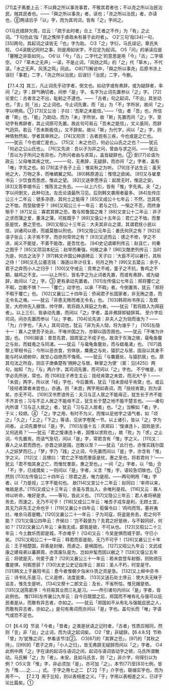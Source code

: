 <!-- { "loadSidebar": true } -->
[71]孟子离娄上云：不以舜之所以事尧事君，不敬其君者也；不以尧之所以治民治民，贼其民者也。——「舜之所以事尧」者，读也；「尧之所以治民」者，亦读也，⑧两读后乎「以」字，而为其司词，皆有「之」字间之。

○1马氏措辞欠周，应云：「疏于此时者」合上「王者之不作」为「有」之止词。‘下句仿此’指「民之憔悴于虐政未有甚于此时者」。
○2‘三句’指[34]一句，[35]两句，其起词之读皆无「也」字为助。
○3「之」字衍，马氏误记，章氏失校。
○4读既记同时之事，则是用如状字，不应定为起词。
○5「问」的承读应是「瞽瞍之非臣如何」。
○6‘以「今」「古」二字代之’的意思是用「今」「古」二字填空。
○7「草木之无声」一读，不是止词，「风挠之鸣」的「之」代「草木」，不代读。「水之无声，风荡之鸣」同此。
○8[71]解说中，「舜之所以事尧」后原书涉上误衍「事君」二字，「尧之所以治民」后误衍「治民」二字，今删。

【7.1.4.3】其三，凡止词先乎动字者，倒文也。如动字或有弗辞，或为疑辞者，率间「之」字；辞气确切者，间参「是」字。
   名字为止词先置参以「之」字。
[72]论里仁：古者言之不出，耻躬之不逮也。——「古者」句之起词，「不出」其坐动也，「言」则「出」之止词也。今止词先置，而「出」为「不」字所状，故间「之」字以明焉。①
[73]又公冶：子曰：‘吾斯之未能信。’——「信」者「吾」也，所信者「斯」也，「能」乃助动，而为「未」字所状，故「斯」先置而间「之」字。至动字有弗辞者，其止词原可先置。故此句可易云「吾未之能信」，文义虽同，而辞气迥异。若云「吾未斯能信」，又不辞矣。故以「斯」为代字，间以「之」字，则神情勃然矣。学者其审辨之。
[74]又阳货：古者民有三疾，今也或是之亡也。——犹云「今也或亡是也」。
[75]又：末之也已，何必公山氏之之也？——犹云「何必之公山氏也」。
[76]又先进：吾以子为异之问，曾由与求之问。——犹云「吾以为子所问之有异也，乃所问者由与求耳」，盖皆疑辞也。②
至[77]论语为政云：父母唯其疾之忧。——一句，无弗辞，无疑辞，而亦间「之」字者，盖有「唯」字先之也。如
[78]孟子告子上云：惟奕秋之为听。
[79]庄子达生云：虽天地之大，万物之多，而唯蜩翼之知。
[80]韩原道云：惟怪之欲闻。
[81]又与崔羣书云：少饮食而思虑，惟此之望。
[82]又送李愿序云：起居无时，惟适之安。
[83]又答李翊书云：惟陈言之务去。——以上六引，皆有「惟」字先焉。夫「之」字以间倒文，此种句法，左氏论语最所习见。后则韩文袭用者最多。
[84]左传庄公三十二年云：虢多凉德，其何土之能得？
[85]又成公十七年云：不然，岂其死之不恤，而受敌使乎？
[86]又昭公三十一年云：君与之归，一惭之不忍，而终身惭乎？
[87]又云：寡君其罪之恐，敢与知鲁国之难？
[88]又宣公十二年云：非子之求而蒲之爱，董泽之蒲，可胜既乎？
[89]又僖公十五年云：君亡之不恤，而羣臣是忧，惠之至也。
[90]又桓公十三年云：大夫其非众之谓，其谓君抚小民以信，训诸司以德，而威莫敖以刑也。
[91]又隐公元年云：姜氏何厌之有？
[92]论语子张云；夫子焉不学，而亦何常师之有？
[93]又述而云：德之不修，学之不讲，闻义不能徙，不善不能改，是吾忧也。
[94]史记虞卿列传云：赵且亡，何秦之图乎？
[95]又项羽本纪云：赵举而秦强，何敞之承？
[96]又酷吏列传云：当时为是，何古之法乎？
[97]韩文许国公神道碑云：天子曰：‘大臣不可以暑行，其秋之待！’
[98]又孔公墓志铭：海道以年计往复，何月之拘？
[99]又五箴云：余乎，君子之弃而小人之归乎！
[100]又守戒云：贲育之不戒，童子之不抗，鲁鸡之不期，越鸡之不支。——以上所引，皆名字之为止词者先置，而或有弗辞，或为疑辞，故间以「之」字。③
更有承动先置者。
[101]左传僖公七年云：郑将覆亡之不暇，岂敢不惧？——「覆亡」动字也，以承「不暇」者。今倒置焉，犹云「郑将不暇于覆亡」也。
[102]又襄公二十四年云：侨闻君子长国家者，非无贿之患，而无令名之难。——犹云「非患无贿而难无令名」也。
[103]韩郑尚书序云：及既至，大府帅先入据馆，帅守屏，若将趋入拜庭之为者。——犹云「若将趋入为拜庭者」。以上三引，皆承动先置，而间以「之」字者，盖非弗辞即疑辞耳。
至介字后司词，间亦先置而参以「以」字者。
[104]论先进：非夫人之为恸而谁为？——「为」介字也，「夫人」其司词也，犹云「非为夫人恸，将为谁乎？」
[105]左隐十一：寡人之使吾子处此，不唯许国之为，亦聊以固吾圉也。——犹云「不唯为许国」也。
[106]越语：昔吾先君，固周室之不成子也，故滨于东海之陂，鼋龟鱼鳖之与处，而蛙黾之与同渚。——犹云「与鼋龟鱼鳖处，而与蛙黾渚」也。
[107]昌黎上宰相书云：今所以恶衣食，穷体肤，麋鹿之与处，猿狖之与居，固自以其身不能与时从顺俯仰，故甘心自绝而不悔焉。——犹云「与麋鹿处，与猿狖居」也。原其句法之所自，则庄子庚桑楚有‘拥肿之与居，鞅掌之为使’（案：见[425]）两句，始知「为」「与」两介字，其司词先置，而可间以「之」字也。
不宁唯是，状字必先所状，常也。而
[108]庄子养生主云：技经肯綮之未尝，而况大*乎！——「未尝」两字，所以状「经」字也，今后置焉，犹云「技未尝经乎肯綮」也。或云「技经者綮者未尝也」，亦通。则「未尝」两字用如表词，而「技经肯綮」则为读矣，亦无不可。
[109]汉书贾谊传云：夫习与正人居之不能毋正，犹生长于齐不能不齐言也；习与不正人居之不能毋不正，犹生长于楚之地不能不楚言也。——诸句内所谓「习与正人居之」者，犹云「习与正人居者」也。「之」当解如「者」字，于义；较顺。④
「之」字之用，有时不为义，而惟以足他字之语气者，如「顷之」「久之」「上之」「下之」等语，见状字卷尾一节。以上诸引，皆以「之」字为间者。
    止词先置参以「是」字。
[110]左僖十五：庆郑曰：‘愎谏违卜，固败是求，又何逃焉？’——犹云「君之愎谏违卜者，固惟以求败也」，故「败」为「求」之止词，今先置焉，而语气急切，间以「是」字，常若含有「惟」字之义。
[111]又：寡人之从君而西也，亦晋之妖是践，岂敢以至？——犹云「此行也，亦惟实践尔国人之妖梦而已。」「梦」字乃「践」之止词，今先置而间以「是」字，亦含有「惟」字之义。
[112]又：吕甥曰：‘君亡之不恤而羣臣是忧，惠之至也，将若君何？’——犹云「君不恤其身之亡，而惟忧羣臣，惠之至也。」一间「之」字者，以「恤」合「不」字，已成偶矣；一则间以「是」字者，义含「惟」字，语较急切故也。⑤然则
[113]左传僖公二十四年云：除君之恶，唯力是视。——两句明用「唯」字者，以「力是视」三字不能句也。
故[114]又宣公十二年云：赵同曰：‘率师以来，唯敌是求。’
[115]又成公十三年云：余虽与晋出入，余唯利是视。
[116]又云：寡人帅以听命，唯好是求。——等句，皆此义也。
[117]又隐公三年云：君人者将祸是务去，而速之，无乃不可乎！
[118]又成公二年云：唯吾子戎车是利，无顾土宜，其无乃非先王之命也乎！
[119]又襄公十四年云：荀偃令曰：‘鸡呜而驾，塞井夷灶，唯余马首是瞻。’
[120]又襄公二十一年云：子为司寇，将盗是务去，若之何不能？
[121]又僖公四年云：齐侯曰：‘岂不榖是为？先君之好是继，与不榖同好，何如？’
[122]又襄公八年云：亲我无成，鄙我是欲，不可从也。
[123]又昭公二十三年云：今土数圻而郢是城，不亦难乎！
[124]又云：今吴是惧而城于郢，守已小矣。
[125]又昭公二十一年云：释君而臣是助，无乃不可乎！
[126]又襄公三十年云：王子相楚国，将善是封殖，而虐之，是祸国也。
[127]又昭公九年云：文武成康之建母弟以蕃屏周，亦其废队是为，岂如弁髦而因以敝之？
[128]又僖公五年云：将虢是灭，何爱于虞？
[129]又襄公三十一年云：若未尝登车射御，则败绩压覆是惧，何暇思获？
[130]太史公史记自序云：故曰：圣人不朽，时变是守。
[131]韩文上于襄阳书云：愈今者惟朝夕刍米仆赁之资是急。
[132]又上柳中丞书云：诗书礼乐是习，仁义是修，法度是束。
[133]又送石处士序云：使大夫无昧于谄言，惟先生是听。
[134]又祭十二郎文云：及长，不省所怙，惟兄嫂是依。
[135]又送陈密序：今将易其业而三礼是习。——所引诸句内间以「是」字者，皆此例也。
惟[136]左传襄公九年云：自今日既盟之后，郑国而不唯有礼与强可以庇民者是从，而敢有异志者，亦如之。——犹云「郑国如不从有礼与强能庇民之人，而敢有异志者，亦如之。」是句有弗词而亦间以「是」字也。盖句长而「唯」字语气或恐不足也。

○1【6.4.9】节说「今者」「昔者」之类是状语之记时者，「古者」性质应相同，然则「言」非「出」之止词，而为读之起词矣。
○2「曾」非疑辞。【6.4.8.5】节称「曾」为‘犹豫之词’。参看该节注②。
○3[87]的「其罪之恐」，[97]的「其秋之待」，[[99]的「君子之弃」「小人之归」，皆无弗辞无疑辞而间以「之」字者。
○4此例中两「之」字在读的起词与语词之间，起词与语词皆动字之顿，马氏所谓散动。马氏解「之」为「者」，未安。且如马氏言，则「之」非介字，何得引以为例？
○5义含「惟」字，非必须加「是」，亦可加「之」，本节[77]至[83]七例，皆为「惟……之……」式。
于字之用七之二
【7.2】「于」介字也，联缀实字也，而为用不一。
【7.2.1】用于比较，则以表相差之义。「于」字用以表相差之义，已详于论比篇矣。①
